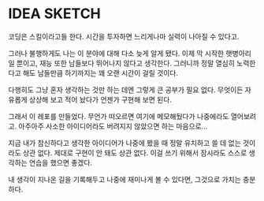 # IDEA SKETCH

 코딩은 스킬이라고들 한다. 시간을 투자하면 느리게나마 실력이 나아질 수 있다고. 

 그러나 불행하게도 나는 이 분야에 대해 다소 늦게 알게 됐다. 이제 막 시작한 햇병아리일 뿐이고, 재능 또한 남들보다 뛰어나지 않다고 생각한다. 그러니까 정말 열심히 노력한다고 해도 남들만큼 하기까지는 꽤 오랜 시간이 걸릴 것이다.

 다행히도 그냥 혼자 생각하는 것만 하는 데엔 그렇게 큰 공부가 필요 없다. 무엇이든 자유롭게 상상해 보고 적어 놨다가 언젠가 구현해 보면 된다. 

그래서 이 레포를 만들었다. 무언가 떠오르면 여기에 메모해뒀다가 나중에라도 열어보려고. 아주아주 사소한 아이디어라도 버려지지 않았으면 하는 마음으로...

지금 내가 참신하다고 생각한 아이디어가 나중에 봤을 때 정말 유치하고 쓸 데 없는 것이라도 상관 없다. 제대로 구현이 안 돼도 상관 없다. 이걸 쓰기 위해서 잠시라도 스스로 생각하는 연습을 했으면 좋겠다.

내 생각이 지나온 길을 기록해두고 나중에 재미나게 볼 수 있다면, 그것으로 가치는 충분하다.